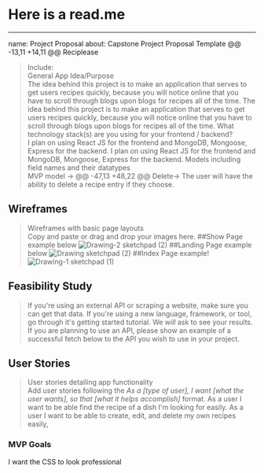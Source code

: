 # Here is a read.me

---
name: Project Proposal
about: Capstone Project Proposal Template
@@ -13,11 +14,11 @@ Reciplease
> Include:<br />
> General App Idea/Purpose<br />
The idea behind this project is to make an application that serves to get users recipes quickly, because you will notice online that you have to scroll through blogs upon blogs for recipes all of the time.
>The idea behind this project is to make an application that serves to get users recipes quickly, because you will notice online that you have to scroll through blogs upon blogs for recipes all of the time.
> What technology stack(s) are you using for your frontend / backend?<br />
I plan on using React JS for the frontend and MongoDB, Mongoose, Express for the backend. 
>I plan on using React JS for the frontend and MongoDB, Mongoose, Express for the backend. 
> Models including field names and their datatypes<br />
MVP model ->
@@ -47,13 +48,22 @@ Delete-> The user will have the ability to delete a recipe entry if they choose.
## Wireframes
> Wireframes with basic page layouts<br />
> Copy and paste or drag and drop your images here.
##Show Page example below
> ![Drawing-2 sketchpad (2)](https://media.git.generalassemb.ly/user/46402/files/7d7b71d0-7fc1-4929-9ec1-c3b82eb2dc8d)
##Landing Page example below
> ![Drawing sketchpad (2)](https://media.git.generalassemb.ly/user/46402/files/86f0b8fe-95ac-4190-a6fb-7567c16d5047)
##Index Page example!
> ![Drawing-1 sketchpad (1)](https://media.git.generalassemb.ly/user/46402/files/6cc64a83-e71c-467c-8c9f-f6bdb8d85a6f)

## Feasibility Study
> If you're using an external API or scraping a website, make sure you can get that data. If you're using a new language, framework, or tool, go through it's getting started tutorial. We *will* ask to see your results. If you are planning to use an API, please show an example of a successful fetch below to the API you wish to use in your project.
## User Stories
> User stories detailing app functionality<br />
> Add user stories following the _As a [type of user], I want [what the user wants], so that [what it helps accomplish]_ format.
> As a user I want to be able find the recipe of a dish I'm looking for easily.
> As a user I want to be able to create, edit, and delete my own recipes easily,
### MVP Goals
I want the CSS to look professional
